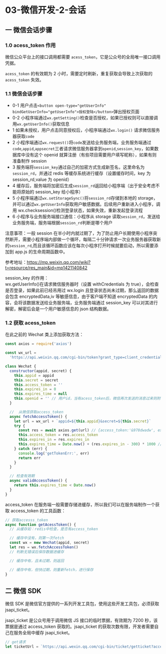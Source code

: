 # 03-微信开发-2-会话

## 一 微信会话步骤

### 1.0 acess_token 作用

微信公众平台上的接口调用都需要 `acess_token`，它是公众号的全局唯一接口调用凭据。

`acess_token` 的有效期为 2 小时，需要定时刷新，重复获取会导致上次获取的 `acess_token` 失效。

### 1.1 微信会话步骤

- 0-1 用户点击`<button open-type="getUserInfo" bindGetUserInfo="getUserInfo">授权登陆</button>`弹出授权页面
- 0-2 小程序端通过`wx.getSetting()`检查是否授权，如果已授权则可以直接调用`wx.getUserInfo()`获取信息
- 1 如果未授权，用户点击同意授权后，小程序端通过`wx.login()` 请求微信服务器获取`code`
- 2 小程序端通过`wx.request()`将`code`发送给业务服务端，业务服务端通过`code`,`appid`,`appsecret`三者请求微信服务器拿到`openid`,`session_key`，如果数据库中没有这个 openid 就算注册（有些项目需要用户填写昵称），如果有则准备制作 session
- 3 服务端将`session_key`通过自己的加密方式生成新签名，这里命名为`session_rd`，并通过 redis 等缓存系统进行缓存（设置缓存时间，key 为 session_rd,value 为 openid）
- 4 缓存后，服务端将加密后生成`session_rd`返回给小程序端（出于安全考虑不能将原始的 session_key 给小程序）
- 5 小程序端通过`wx.setStorageSync()`将`session_rd`存储到本地的 storage，并可以通过`wx.getUserInfo`获取用户敏感数据。后续用户重新进入小程序，调用 wx.checksession()检测登录状态，如果失效，重新发起登录流程
- 6 小程序与业务服务端接口通信：小程序从 storage 读取`session_rd`，发送给业务服务端，服务端根据`session_rd`判断是哪个用户

注意事项：一般 session 在半小时内就过期了，为了防止用户长期使用小程序突然断开，需要小程序端内部做一个循环，每隔二十分钟请求一次业务服务器获取新的`session_rd`,而且该循环函数应该在每次小程序打开时候就要启动，所以需要添加到 app.js 的生命周期函数中。

参考地址：<https://mp.weixin.qq.com/wiki?t=resource/res_main&id=mp1421140842>

session_key 的作用：  
wx.getUserInfo()在请求微信服务器时（设置 withCredentials 为 true），会检查是否登录，如果此前已经吊用过 wx.login 且登录状态尚未过期，那么返回的数据会包含 encryptedData,iv 等敏感信息，由于客户端不知道 encryptedData 的内容，会将该数据发送给业务服务端，业务服务端通过 session_key 可以对其进行解密，解密后会是一个用户敏感信息的 json 结构数据。

### 1.2 获取 acess_token

在此之前的 Wechat 类上添加获取方法：

```js
const axios = require('axios')

const wx_url =
  'https://api.weixin.qq.com/cgi-bin/token?grant_type=client_credential&'

class Wechat {
  constructor(appid, secret) {
    this.appid = appid
    this.secret = secret
    this.access_token = ''
    this.expires_in = 0
    this.expires_time = null
    this.openid = '' // 用户id，当有acess_token后，微信再次发送的消息过来则附带openid
  }

  //  从微信获取access_token
  async fetchAccessToken() {
    let url = wx_url + `appid=${this.appid}&secret=${this.secret}`
    try {
      const res = await axios.get(url) // {access_token:'&978dwadw', expires_in: 7200}
      this.access_token = res.access_token
      this.expires_in = res.expires_in
      this.expires_time = Date.now() + (res.expires_in - 300) * 1000 // 提前5分钟刷新
    } catch (err) {
      console.log('getTokenErr:', err)
      return err
    }
  }

  // 检查有效期
  async validAccessToken() {
    return this.expires_time < Date.now()
  }
}
```

access_token 在服务端一般需要存储进缓存，所以我们可以在服务端制作一个获取 access_token 的工具函数：

```js
// 获取accesss_token
async function getAcessToken() {
  // 从缓存如：redis中检查，是否有access_token

  // 缓存中没有，则第一次fetch
  const wx = new Wechat(appid, secret)
  let res = wx.fetchAccessToken()
  // 判断无错误后保存数据进缓存

  // 缓存中有，且未过期，则返回

  // 缓存中有，但快过期，则重新fetch，进行保存
}
```

## 二 微信 SDK

微信 SDK 是微信官方提供的一系列开发工具包，使用这些开发工具包，必须获取 jsapi_ticket。

jsapi_ticket 是公众号用于调用微信 JS 接口的临时票据，有效期为 7200 秒，该票据是通过 access_token 获取的。jsapi_ticket 的获取次数有限，开发者需要自己在服务全局中缓存 jsapi_ticket。

```js
// get请求
let ticketUrl = `https://api.wexin.qq.com/cgi-bin/ticket/getticket?access_token=${access_token}&type=jsapi`
```
